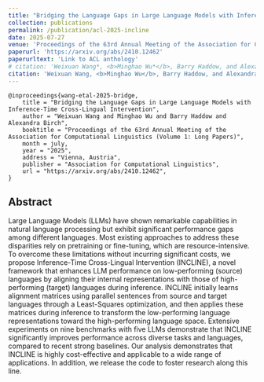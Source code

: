 ```yaml
---
title: "Bridging the Language Gaps in Large Language Models with Inference-Time Cross-Lingual Intervention"
collection: publications
permalink: /publication/acl-2025-incline
date: 2025-07-27
venue: 'Proceedings of the 63rd Annual Meeting of the Association for Computational Linguistics (Volume 1: Long Papers)'
paperurl: 'https://arxiv.org/abs/2410.12462'
paperurltext: 'Link to ACL anthology'
# citation: 'Weixuan Wang*, <b>Minghao Wu*</b>, Barry Haddow, and Alexandra Birch. 2025. <a href="http://minghao-wu.github.io/files/papers/incline_acl_2025.pdf"><u>Universal Conditional Masked Language Pre-training for Neural Machine Translation</u></a>. In <i>Proceedings of the 63rd Annual Meeting of the Association for Computational Linguistics (Volume 1: Long Papers)</i>, Vienna, Austria. Association for Computational Linguistics.'
citation: 'Weixuan Wang, <b>Minghao Wu</b>, Barry Haddow, and Alexandra Birch. <a href="https://arxiv.org/abs/2410.12462"><u>Bridging the Language Gaps in Large Language Models with Inference-Time Cross-Lingual Intervention</u></a>. <b>ACL 2025</b>.'
---
```


```
@inproceedings{wang-etal-2025-bridge,
    title = "Bridging the Language Gaps in Large Language Models with Inference-Time Cross-Lingual Intervention",
    author = "Weixuan Wang and Minghao Wu and Barry Haddow and Alexandra Birch",
    booktitle = "Proceedings of the 63rd Annual Meeting of the Association for Computational Linguistics (Volume 1: Long Papers)",
    month = july,
    year = "2025",
    address = "Vienna, Austria",
    publisher = "Association for Computational Linguistics",
    url = "https://arxiv.org/abs/2410.12462",
}
```

## Abstract
Large Language Models (LLMs) have shown remarkable capabilities in natural language processing but exhibit significant performance gaps among different languages. Most existing approaches to address these disparities rely on pretraining or fine-tuning, which are resource-intensive. To overcome these limitations without incurring significant costs, we propose Inference-Time Cross-Lingual Intervention (INCLINE), a novel framework that enhances LLM performance on low-performing (source) languages by aligning their internal representations with those of high-performing (target) languages during inference. INCLINE initially learns alignment matrices using parallel sentences from source and target languages through a Least-Squares optimization, and then applies these matrices during inference to transform the low-performing language representations toward the high-performing language space. Extensive experiments on nine benchmarks with five LLMs demonstrate that INCLINE significantly improves performance across diverse tasks and languages, compared to recent strong baselines. Our analysis demonstrates that INCLINE is highly cost-effective and applicable to a wide range of applications. In addition, we release the code to foster research along this line.